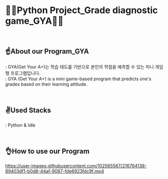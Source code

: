 # 👩‍💻Python Project_Grade diagnostic game_GYA👩‍💻


<br><h2>☝️About our Program_GYA</h2>
: GYA(Get Your A+)는 학습 태도를 기반으로 본인의 학점을 예측할 수 있는 미니 게임형 프로그램입니다.<br>
: GYA (Get Your A+) is a mini game-based program that predicts one's grades based on their learning attitude.

<br><h2>✌️Used Stacks</h2>
: Python & Idle



<br><h2>👌How to use our Program</h2>

https://user-images.githubusercontent.com/102565567/216764138-89403df1-b0d8-44af-9087-fde6923fdc9f.mp4
